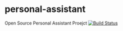 # personal-assistant
Open Source Personal Assistant Proejct [![Build Status](https://travis-ci.org/42cs/personal-assistant.svg)](https://travis-ci.org/42cs/personal-assistant)